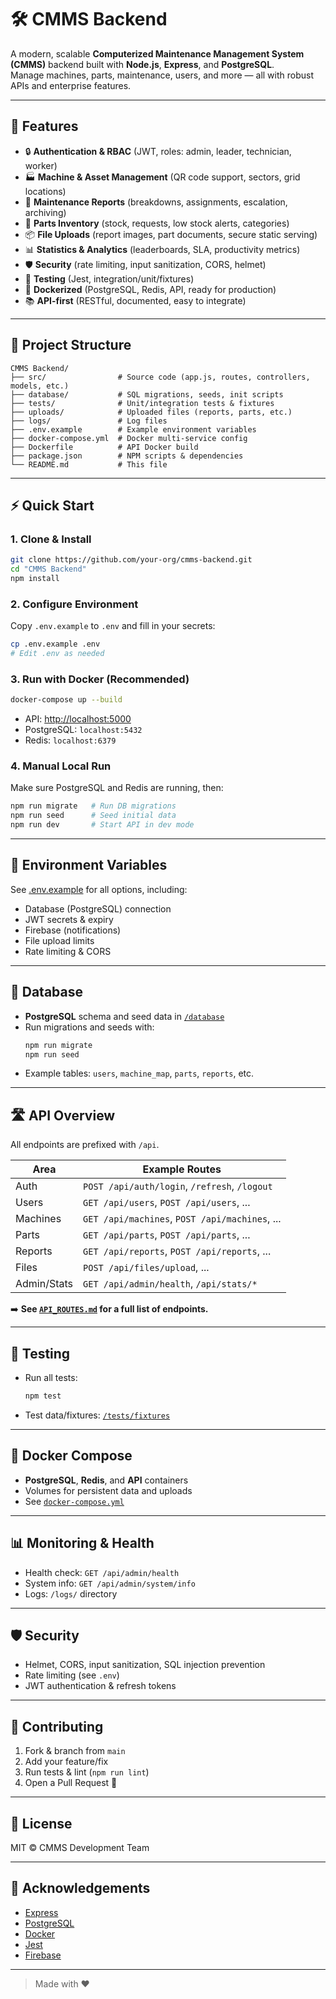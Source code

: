 # 🛠️ CMMS Backend

A modern, scalable **Computerized Maintenance Management System (CMMS)** backend built with **Node.js**, **Express**, and **PostgreSQL**.  
Manage machines, parts, maintenance, users, and more — all with robust APIs and enterprise features.

---

## 🚀 Features

- 🔒 **Authentication & RBAC** (JWT, roles: admin, leader, technician, worker)
- 🏭 **Machine & Asset Management** (QR code support, sectors, grid locations)
- 📝 **Maintenance Reports** (breakdowns, assignments, escalation, archiving)
- 🧩 **Parts Inventory** (stock, requests, low stock alerts, categories)
- 📦 **File Uploads** (report images, part documents, secure static serving)
- 📊 **Statistics & Analytics** (leaderboards, SLA, productivity metrics)
- 🛡️ **Security** (rate limiting, input sanitization, CORS, helmet)
- 🧪 **Testing** (Jest, integration/unit/fixtures)
- 🐳 **Dockerized** (PostgreSQL, Redis, API, ready for production)
- 📚 **API-first** (RESTful, documented, easy to integrate)

---

## 📁 Project Structure

```
CMMS Backend/
├── src/                # Source code (app.js, routes, controllers, models, etc.)
├── database/           # SQL migrations, seeds, init scripts
├── tests/              # Unit/integration tests & fixtures
├── uploads/            # Uploaded files (reports, parts, etc.)
├── logs/               # Log files
├── .env.example        # Example environment variables
├── docker-compose.yml  # Docker multi-service config
├── Dockerfile          # API Docker build
├── package.json        # NPM scripts & dependencies
└── README.md           # This file
```

---

## ⚡ Quick Start

### 1. Clone & Install

```bash
git clone https://github.com/your-org/cmms-backend.git
cd "CMMS Backend"
npm install
```

### 2. Configure Environment

Copy `.env.example` to `.env` and fill in your secrets:

```bash
cp .env.example .env
# Edit .env as needed
```

### 3. Run with Docker (Recommended)

```bash
docker-compose up --build
```

- API: [http://localhost:5000](http://localhost:5000)
- PostgreSQL: `localhost:5432`
- Redis: `localhost:6379`

### 4. Manual Local Run

Make sure PostgreSQL and Redis are running, then:

```bash
npm run migrate   # Run DB migrations
npm run seed      # Seed initial data
npm run dev       # Start API in dev mode
```

---

## 🔑 Environment Variables

See [.env.example](.env.example) for all options, including:

- Database (PostgreSQL) connection
- JWT secrets & expiry
- Firebase (notifications)
- File upload limits
- Rate limiting & CORS

---

## 🧬 Database

- **PostgreSQL** schema and seed data in [`/database`](database/)
- Run migrations and seeds with:
  ```bash
  npm run migrate
  npm run seed
  ```
- Example tables: `users`, `machine_map`, `parts`, `reports`, etc.

---

## 🛣️ API Overview

All endpoints are prefixed with `/api`.

| Area         | Example Routes                                 |
|--------------|------------------------------------------------|
| Auth         | `POST /api/auth/login`, `/refresh`, `/logout`  |
| Users        | `GET /api/users`, `POST /api/users`, ...       |
| Machines     | `GET /api/machines`, `POST /api/machines`, ... |
| Parts        | `GET /api/parts`, `POST /api/parts`, ...       |
| Reports      | `GET /api/reports`, `POST /api/reports`, ...   |
| Files        | `POST /api/files/upload`, ...                  |
| Admin/Stats  | `GET /api/admin/health`, `/api/stats/*`        |

➡️ **See [`API_ROUTES.md`](#) for a full list of endpoints.**

---

## 🧪 Testing

- Run all tests:  
  ```bash
  npm test
  ```
- Test data/fixtures: [`/tests/fixtures`](tests/fixtures/)

---

## 🐳 Docker Compose

- **PostgreSQL**, **Redis**, and **API** containers
- Volumes for persistent data and uploads
- See [`docker-compose.yml`](docker-compose.yml)

---

## 📊 Monitoring & Health

- Health check: `GET /api/admin/health`
- System info: `GET /api/admin/system/info`
- Logs: `/logs/` directory

---

## 🛡️ Security

- Helmet, CORS, input sanitization, SQL injection prevention
- Rate limiting (see `.env`)
- JWT authentication & refresh tokens

---

## 👥 Contributing

1. Fork & branch from `main`
2. Add your feature/fix
3. Run tests & lint (`npm run lint`)
4. Open a Pull Request 🚀

---

## 📄 License

MIT © CMMS Development Team

---

## 🙏 Acknowledgements

- [Express](https://expressjs.com/)
- [PostgreSQL](https://www.postgresql.org/)
- [Docker](https://www.docker.com/)
- [Jest](https://jestjs.io/)
- [Firebase](https://firebase.google.com/)

---

> Made with ❤️